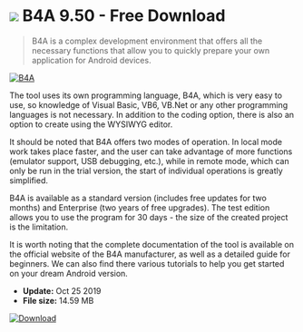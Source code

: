 # ![](https://cdn.softexe.net/static/icon/0/b4a-8384.png) B4A 9.50 - Free Download

> B4A is a complex development environment that offers all the necessary functions that allow you to quickly prepare your own application for Android devices.

[![B4A](https://gallery.dpcdn.pl/imgc/Tools/67615/g_-_420x350_1.5_-_x20160502000216_0.png)](https://softexe.net/win/development-it/environments/b4a:hchd.html)

The tool uses its own programming language, B4A, which is very easy to use, so knowledge of Visual Basic, VB6, VB.Net or any other programming languages ​​is not necessary. In addition to the coding option, there is also an option to create using the WYSIWYG editor.
 
 It should be noted that B4A offers two modes of operation. In local mode work takes place faster, and the user can take advantage of more functions (emulator support, USB debugging, etc.), while in remote mode, which can only be run in the trial version, the start of individual operations is greatly simplified.
 
 B4A is available as a standard version (includes free updates for two months) and Enterprise (two years of free upgrades). The test edition allows you to use the program for 30 days - the size of the created project is the limitation.
 
 It is worth noting that the complete documentation of the tool is available on the official website of the B4A manufacturer, as well as a detailed guide for beginners. We can also find there various tutorials to help you get started on your dream Android version.


- **Update:** Oct 25 2019
- **File size:** 14.59 MB

[![Download](https://cdn.softexe.net/static/img/download.png)](https://softexe.net/win/development-it/environments/b4a:hchd.html)

